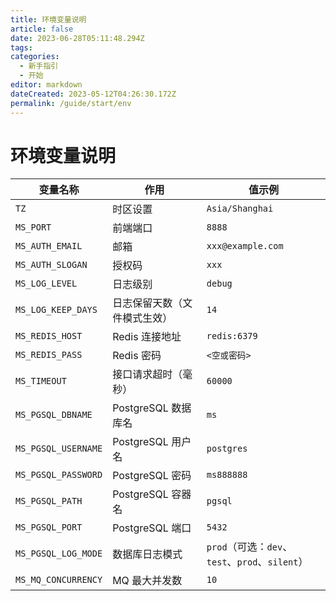 ```yaml
---
title: 环境变量说明
article: false
date: 2023-06-28T05:11:48.294Z
tags:
categories: 
  - 新手指引
  - 开始
editor: markdown
dateCreated: 2023-05-12T04:26:30.172Z
permalink: /guide/start/env
---
```


# 环境变量说明

| 变量名称              | 作用                          | 值示例                    |
|----------------------|-----------------------------|--------------------------|
| `TZ`                | 时区设置                      | `Asia/Shanghai`         |
| `MS_PORT`           | 前端端口                      | `8888`                   |
| `MS_AUTH_EMAIL`     | 邮箱                          | `xxx@example.com`        |
| `MS_AUTH_SLOGAN`    | 授权码                        | `xxx`                    |
| `MS_LOG_LEVEL`      | 日志级别                      | `debug`                   |
| `MS_LOG_KEEP_DAYS`  | 日志保留天数（文件模式生效）  | `14`                      |
| `MS_REDIS_HOST`     | Redis 连接地址               | `redis:6379`              |
| `MS_REDIS_PASS`     | Redis 密码                    | `<空或密码>`              |
| `MS_TIMEOUT`        | 接口请求超时（毫秒）          | `60000`                   |
| `MS_PGSQL_DBNAME`   | PostgreSQL 数据库名          | `ms`                      |
| `MS_PGSQL_USERNAME` | PostgreSQL 用户名            | `postgres`                |
| `MS_PGSQL_PASSWORD` | PostgreSQL 密码              | `ms888888`                |
| `MS_PGSQL_PATH`     | PostgreSQL 容器名            | `pgsql`                   |
| `MS_PGSQL_PORT`     | PostgreSQL 端口              | `5432`                    |
| `MS_PGSQL_LOG_MODE` | 数据库日志模式               | `prod`（可选：`dev`、`test`、`prod`、`silent`） |
| `MS_MQ_CONCURRENCY` | MQ 最大并发数                | `10`                      |
